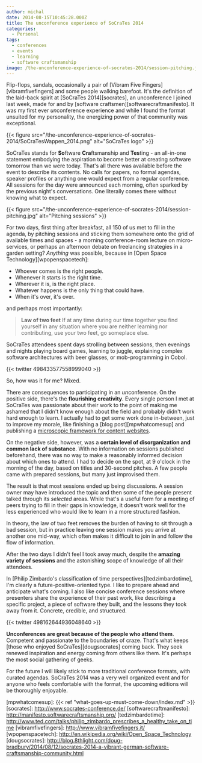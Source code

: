 ```yaml
---
author: michal
date: 2014-08-15T10:45:28.000Z
title: The unconference experience of SoCraTes 2014
categories:
  - Personal
tags:
  - conferences
  - events
  - learning
  - software craftsmanship
image: /the-unconference-experience-of-socrates-2014/session-pitching.jpg
---
```


Flip-flops, sandals, occasionally a pair of [Vibram Five Fingers][vibramfivefingers] and some people walking barefoot. It's the definition of the laid-back spirit at [SoCraTes 2014][socrates], an unconference I joined last week, made for and by [software craftsmen][softwarecraftmanifesto]. It was my first ever *un*conference experience and while I found the format unsuited for my personality, the energizing power of that community was exceptional.

<!--more-->

{{< figure src="/the-unconference-experience-of-socrates-2014/SoCraTesWappen_2014.png" alt="SoCraTes logo" >}}

SoCraTes stands for **So**ftware **Cra**ftsmanship and **Tes**ting - an all-in-one statement embodying the aspiration to become better at creating software tomorrow than we were today. That's all there was available before the event to describe its contents. No calls for papers, no formal agendas, speaker profiles or anything one would expect from a regular conference. All sessions for the day were announced each morning, often sparked by the previous night's conversations. One literally comes there without knowing what to expect.

{{< figure src="/the-unconference-experience-of-socrates-2014/session-pitching.jpg" alt="Pitching sessions" >}}

For two days, first thing after breakfast, all 150 of us met to fill in the agenda, by pitching sessions and sticking them somewhere onto the grid of available times and spaces - a morning conference-room lecture on micro-services, or perhaps an afternoon debate on freelancing strategies in a garden setting? *Anything* was possible, because in [Open Space Technology][wpopenspacetech]:

* Whoever comes is the right people.
* Whenever it starts is the right time.
* Wherever it is, is the right place.
* Whatever happens is the only thing that could have.
* When it's over, it's over.

and perhaps most importantly:

> **Law of two feet**
> If at any time during our time together you find yourself in any situation where you are neither learning nor contributing, use your two feet, go someplace else.

SoCraTes attendees spent days strolling between sessions, then evenings and nights playing board games, learning to juggle, explaining complex software architectures with beer glasses, or mob-programming in Cobol.

{{< twitter 498433577558999040 >}}

So, how was it for me? Mixed.

There are consequences to participating in an *un*conference. On the positive side, there's the __flourishing creativity__. Every single person I met at SoCraTes was passionate about their work to the point of making me ashamed that I didn't know enough about the field and probably didn't work hard enough to learn. I actually had to get some work done in-between, just to improve my morale, like finishing a [blog post][mpwhatcomesup] and publishing a [microscopic framework for content websites][ghfeatherweight].

On the negative side, however, was a __certain level of disorganization and common lack of substance__. With no information on sessions published beforehand, there was no way to make a reasonably informed decision about which ones to attend. I had to decide on the spot, at 9 o'clock in the morning of the day, based on titles and 30-second pitches. A few people came with prepared sessions, but many just improvised them.

The result is that most sessions ended up being discussions. A session owner may have introduced the topic and then some of the people present talked through its _selected_ areas. While that's a useful form for a meeting of peers trying to fill in their gaps in knowledge, it doesn't work well for the less experienced who would like to learn in a more structured fashion.

In theory, the law of two feet removes the burden of having to sit through a bad session, but in practice leaving one session makes you arrive at another one mid-way, which often makes it difficult to join in and follow the flow of information.

After the two days I didn't feel I took away much, despite the __amazing variety of sessions__ and the astonishing scope of knowledge of all their attendees.

In [Philip Zimbardo's classification of time perspectives][tedzimbardotime], I'm clearly a future-positive-oriented type. I like to prepare ahead and anticipate what's coming. I also like concise conference sessions where presenters share the experience of their past work, like describing a specific project, a piece of software they built, and the lessons they took away from it. Concrete, credible, and structured.

{{< twitter 498162644936048640 >}}

__Unconferences are great because of the people who attend them__. Competent and passionate to the boundaries of craze. That's what keeps [those who enjoyed SoCraTes][dougsocrates] coming back. They seek renewed inspiration and energy coming from others like them. It's perhaps the most social gathering of geeks.

For the future I will likely stick to more traditional conference formats, with curated agendas. SoCraTes 2014 was a very well organized event and for anyone who feels comfortable with the format, the upcoming editions will be thoroughly enjoyable.

[ghfeatherweight]: https://github.com/mpaluchowski/featherweight
[mpwhatcomesup]: {{< ref "what-goes-up-must-come-down/index.md" >}}
[socrates]: http://www.socrates-conference.de/
[softwarecraftmanifesto]: http://manifesto.softwarecraftsmanship.org/
[tedzimbardotime]: http://www.ted.com/talks/philip_zimbardo_prescribes_a_healthy_take_on_time
[vibramfivefingers]: http://www.vibramfivefingers.it/
[wpopenspacetech]: http://en.wikipedia.org/wiki/Open_Space_Technology
[dougsocrates]: http://blog.8thlight.com/doug-bradbury/2014/08/12/socrates-2014-a-vibrant-german-software-craftsmanship-community.html

